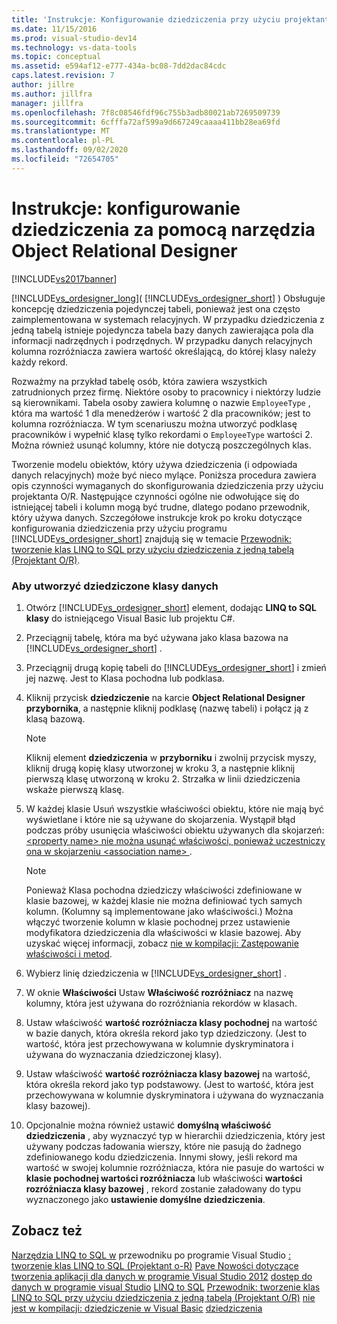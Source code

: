 ```yaml
---
title: 'Instrukcje: Konfigurowanie dziedziczenia przy użyciu projektanta O-R | Microsoft Docs'
ms.date: 11/15/2016
ms.prod: visual-studio-dev14
ms.technology: vs-data-tools
ms.topic: conceptual
ms.assetid: e594af12-e777-434a-bc08-7dd2dac84cdc
caps.latest.revision: 7
author: jillre
ms.author: jillfra
manager: jillfra
ms.openlocfilehash: 7f8c08546fdf96c755b3adb80021ab7269509739
ms.sourcegitcommit: 6cfffa72af599a9d667249caaaa411bb28ea69fd
ms.translationtype: MT
ms.contentlocale: pl-PL
ms.lasthandoff: 09/02/2020
ms.locfileid: "72654705"
---
```

# <a name="how-to-configure-inheritance-by-using-the-or-designer"></a>Instrukcje: konfigurowanie dziedziczenia za pomocą narzędzia Object Relational Designer
[!INCLUDE[vs2017banner](../includes/vs2017banner.md)]

[!INCLUDE[vs_ordesigner_long](../includes/vs-ordesigner-long-md.md)]( [!INCLUDE[vs_ordesigner_short](../includes/vs-ordesigner-short-md.md)] ) Obsługuje koncepcję dziedziczenia pojedynczej tabeli, ponieważ jest ona często zaimplementowana w systemach relacyjnych. W przypadku dziedziczenia z jedną tabelą istnieje pojedyncza tabela bazy danych zawierająca pola dla informacji nadrzędnych i podrzędnych. W przypadku danych relacyjnych kolumna rozróżniacza zawiera wartość określającą, do której klasy należy każdy rekord.

 Rozważmy na przykład tabelę osób, która zawiera wszystkich zatrudnionych przez firmę. Niektóre osoby to pracownicy i niektórzy ludzie są kierownikami. Tabela osoby zawiera kolumnę o nazwie `EmployeeType` , która ma wartość 1 dla menedżerów i wartość 2 dla pracowników; jest to kolumna rozróżniacza. W tym scenariuszu można utworzyć podklasę pracowników i wypełnić klasę tylko rekordami o `EmployeeType` wartości 2. Można również usunąć kolumny, które nie dotyczą poszczególnych klas.

 Tworzenie modelu obiektów, który używa dziedziczenia (i odpowiada danych relacyjnych) może być nieco mylące. Poniższa procedura zawiera opis czynności wymaganych do skonfigurowania dziedziczenia przy użyciu projektanta O/R. Następujące czynności ogólne nie odwołujące się do istniejącej tabeli i kolumn mogą być trudne, dlatego podano przewodnik, który używa danych. Szczegółowe instrukcje krok po kroku dotyczące konfigurowania dziedziczenia przy użyciu programu [!INCLUDE[vs_ordesigner_short](../includes/vs-ordesigner-short-md.md)] znajdują się w temacie [Przewodnik: tworzenie klas LINQ to SQL przy użyciu dziedziczenia z jedną tabelą (Projektant O/R)](../data-tools/walkthrough-creating-linq-to-sql-classes-by-using-single-table-inheritance-o-r-designer.md).

### <a name="to-create-inherited-data-classes"></a>Aby utworzyć dziedziczone klasy danych

1. Otwórz [!INCLUDE[vs_ordesigner_short](../includes/vs-ordesigner-short-md.md)] element, dodając **LINQ to SQL klasy** do istniejącego Visual Basic lub projektu C#.

2. Przeciągnij tabelę, która ma być używana jako klasa bazowa na [!INCLUDE[vs_ordesigner_short](../includes/vs-ordesigner-short-md.md)] .

3. Przeciągnij drugą kopię tabeli do [!INCLUDE[vs_ordesigner_short](../includes/vs-ordesigner-short-md.md)] i zmień jej nazwę. Jest to Klasa pochodna lub podklasa.

4. Kliknij przycisk **dziedziczenie** na karcie **Object Relational Designer** **przybornika**, a następnie kliknij podklasę (nazwę tabeli) i połącz ją z klasą bazową.

    > [!NOTE]
    > Kliknij element **dziedziczenia** w **przyborniku** i zwolnij przycisk myszy, kliknij drugą kopię klasy utworzonej w kroku 3, a następnie kliknij pierwszą klasę utworzoną w kroku 2. Strzałka w linii dziedziczenia wskaże pierwszą klasę.

5. W każdej klasie Usuń wszystkie właściwości obiektu, które nie mają być wyświetlane i które nie są używane do skojarzenia. Wystąpił błąd podczas próby usunięcia właściwości obiektu używanych dla skojarzeń: [ \<property name> nie można usunąć właściwości, ponieważ uczestniczy ona w skojarzeniu \<association name> ](../data-tools/the-property-property-name-cannot-be-deleted-because-it-is-participating-in-the-association-association-name.md).

    > [!NOTE]
    > Ponieważ Klasa pochodna dziedziczy właściwości zdefiniowane w klasie bazowej, w każdej klasie nie można definiować tych samych kolumn. (Kolumny są implementowane jako właściwości.) Można włączyć tworzenie kolumn w klasie pochodnej przez ustawienie modyfikatora dziedziczenia dla właściwości w klasie bazowej. Aby uzyskać więcej informacji, zobacz [nie w kompilacji: Zastępowanie właściwości i metod](https://msdn.microsoft.com/2167e8f5-1225-4b13-9ebd-02591ba90213).

6. Wybierz linię dziedziczenia w [!INCLUDE[vs_ordesigner_short](../includes/vs-ordesigner-short-md.md)] .

7. W oknie **Właściwości** Ustaw **Właściwość rozróżniacz** na nazwę kolumny, która jest używana do rozróżniania rekordów w klasach.

8. Ustaw właściwość **wartość rozróżniacza klasy pochodnej** na wartość w bazie danych, która określa rekord jako typ dziedziczony. (Jest to wartość, która jest przechowywana w kolumnie dyskryminatora i używana do wyznaczania dziedziczonej klasy).

9. Ustaw właściwość **wartość rozróżniacza klasy bazowej** na wartość, która określa rekord jako typ podstawowy. (Jest to wartość, która jest przechowywana w kolumnie dyskryminatora i używana do wyznaczania klasy bazowej).

10. Opcjonalnie można również ustawić **domyślną właściwość dziedziczenia** , aby wyznaczyć typ w hierarchii dziedziczenia, który jest używany podczas ładowania wierszy, które nie pasują do żadnego zdefiniowanego kodu dziedziczenia. Innymi słowy, jeśli rekord ma wartość w swojej kolumnie rozróżniacza, która nie pasuje do wartości w **klasie pochodnej wartości rozróżniacza** lub właściwości **wartości rozróżniacza klasy bazowej** , rekord zostanie załadowany do typu wyznaczonego jako **ustawienie domyślne dziedziczenia**.

## <a name="see-also"></a>Zobacz też
 [Narzędzia LINQ to SQL w](../data-tools/linq-to-sql-tools-in-visual-studio2.md) przewodniku po programie Visual Studio [: tworzenie klas LINQ to SQL (Projektant o-R)](https://msdn.microsoft.com/library/35aad4a4-2e8a-46e2-ae09-5fbfd333c233) [Pave Nowości dotyczące tworzenia aplikacji dla danych w programie Visual Studio 2012](https://msdn.microsoft.com/3d50d68f-5f44-4915-842f-6d42fce793f1) [dostęp do danych w programie visual Studio](../data-tools/accessing-data-in-visual-studio.md) [LINQ to SQL](https://msdn.microsoft.com/library/73d13345-eece-471a-af40-4cc7a2f11655) [Przewodnik: tworzenie klas LINQ to SQL przy użyciu dziedziczenia z jedną tabelą (Projektant O/R)](../data-tools/walkthrough-creating-linq-to-sql-classes-by-using-single-table-inheritance-o-r-designer.md) [nie jest w kompilacji: dziedziczenie w Visual Basic](https://msdn.microsoft.com/e5e6e240-ed31-4657-820c-079b7c79313c) [dziedziczenia](https://msdn.microsoft.com/library/81d64ee4-50f9-4d6c-a8dc-257c348d2eea)
